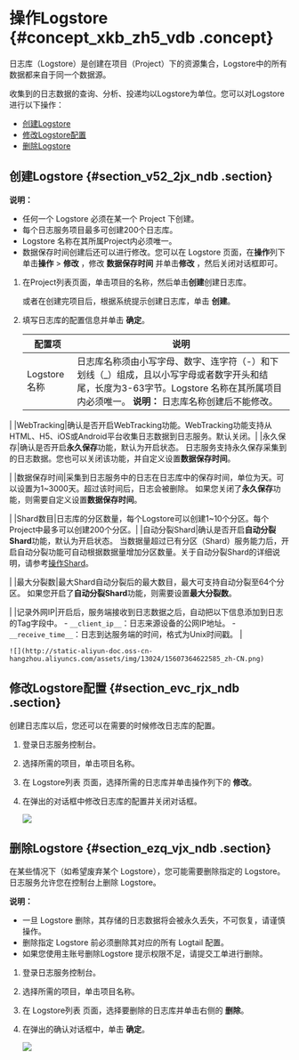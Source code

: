 # 操作Logstore {#concept_xkb_zh5_vdb .concept}

日志库（Logstore）是创建在项目（Project）下的资源集合，Logstore中的所有数据都来自于同一个数据源。

收集到的日志数据的查询、分析、投递均以Logstore为单位。您可以对Logstore进行以下操作：

-   [创建Logstore](#)
-   [修改Logstore配置](#)
-   [删除Logstore](#)

## 创建Logstore {#section_v52_2jx_ndb .section}

**说明：** 

-   任何一个 Logstore 必须在某一个 Project 下创建。
-   每个日志服务项目最多可创建200个日志库。
-   Logstore 名称在其所属Project内必须唯一。
-   数据保存时间创建后还可以进行修改。您可以在 Logstore 页面，在**操作**列下单击**操作** \> **修改** ，修改 **数据保存时间** 并单击**修改** ，然后关闭对话框即可。

1.  在Project列表页面，单击项目的名称，然后单击**创建**创建日志库。

    或者在创建完项目后，根据系统提示创建日志库，单击 **创建**。

2.  填写日志库的配置信息并单击 **确定**。

    |配置项|说明|
    |---|--|
    |Logstore名称|日志库名称须由小写字母、数字、连字符（-）和下划线（\_）组成，且以小写字母或者数字开头和结尾，长度为3-63字节。Logstore 名称在其所属项目内必须唯一。 **说明：** 日志库名称创建后不能修改。

 |
    |WebTracking|确认是否开启WebTracking功能。WebTracking功能支持从HTML、H5、iOS或Android平台收集日志数据到日志服务。默认关闭。|
    |永久保存|确认是否开启**永久保存**功能，默认为开启状态。 日志服务支持永久保存采集到的日志数据。您也可以关闭该功能，并自定义设置**数据保存时间**。

 |
    |数据保存时间|采集到日志服务中的日志在日志库中的保存时间，单位为天。可以设置为1~3000天。超过该时间后，日志会被删除。 如果您关闭了**永久保存**功能，则需要自定义设置**数据保存时间**。

 |
    |Shard数目|日志库的分区数量，每个Logstore可以创建1~10个分区。每个Project中最多可以创建200个分区。|
    |自动分裂Shard|确认是否开启**自动分裂Shard**功能，默认为开启状态。 当数据量超过已有分区（Shard）服务能力后，开启自动分裂功能可自动根据数据量增加分区数量。关于自动分裂Shard的详细说明，请参考[操作Shard](intl.zh-CN/用户指南/准备工作/操作Shard.md)。

 |
    |最大分裂数|最大Shard自动分裂后的最大数目，最大可支持自动分裂至64个分区。 如果您开启了**自动分裂Shard**功能，则需要设置**最大分裂数**。

 |
    |记录外网IP|开启后，服务端接收到日志数据之后，自动把以下信息添加到日志的Tag字段中。     -   `__client_ip__`：日志来源设备的公网IP地址。
    -   `__receive_time__`：日志到达服务端的时间，格式为Unix时间戳。
 |

    ![](http://static-aliyun-doc.oss-cn-hangzhou.aliyuncs.com/assets/img/13024/15607364622585_zh-CN.png)


## 修改Logstore配置 {#section_evc_rjx_ndb .section}

创建日志库以后，您还可以在需要的时候修改日志库的配置。

1.  登录日志服务控制台。
2.  选择所需的项目，单击项目名称。
3.  在 Logstore列表 页面，选择所需的日志库并单击操作列下的 **修改**。
4.  在弹出的对话框中修改日志库的配置并关闭对话框。

    ![](http://static-aliyun-doc.oss-cn-hangzhou.aliyuncs.com/assets/img/13024/15607364622586_zh-CN.png)


## 删除Logstore {#section_ezq_vjx_ndb .section}

在某些情况下（如希望废弃某个 Logstore），您可能需要删除指定的 Logstore。日志服务允许您在控制台上删除 Logstore。

**说明：** 

-   一旦 Logstore 删除，其存储的日志数据将会被永久丢失，不可恢复，请谨慎操作。
-   删除指定 Logstore 前必须删除其对应的所有 Logtail 配置。
-   如果您使用主账号删除Logstore 提示权限不足，请提交工单进行删除。

1.  登录日志服务控制台。
2.  选择所需的项目，单击项目名称。
3.  在 Logstore列表 页面，选择要删除的日志库并单击右侧的 **删除**。
4.  在弹出的确认对话框中，单击 **确定**。

    ![](http://static-aliyun-doc.oss-cn-hangzhou.aliyuncs.com/assets/img/13024/15607364622587_zh-CN.png)


